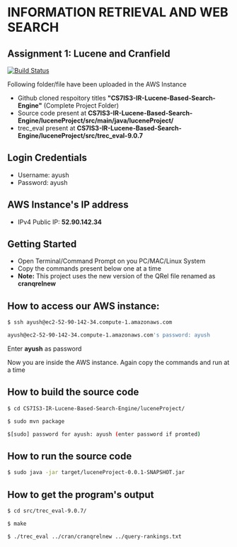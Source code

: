 # INFORMATION RETRIEVAL AND WEB SEARCH
## Assignment 1: Lucene and Cranfield

[![Build Status](https://travis-ci.org/joemccann/dillinger.svg?branch=master)](https://github.com/ayushsinghania/CS7IS3-IR-Lucene-Based-Search-Engine)

Following folder/file have been uploaded in the AWS Instance 

  - Github cloned respoitory titles **"CS7IS3-IR-Lucene-Based-Search-Engine"** (Complete Project Folder)
  - Source code present at **CS7IS3-IR-Lucene-Based-Search-Engine/luceneProject/src/main/java/luceneProject/**
  - trec_eval present at **CS7IS3-IR-Lucene-Based-Search-Engine/luceneProject/src/trec_eval-9.0.7**
  
## Login Credentials

- Username: ayush
- Password: ayush

## AWS Instance's IP address
 - IPv4 Public IP: **52.90.142.34**
 
## Getting Started

- Open Terminal/Command Prompt on you PC/MAC/Linux System
- Copy the commands present below one at a time
- **Note:** This project uses the new version of the QRel file renamed as **cranqrelnew**

## How to access our AWS instance: 
  ```sh
$ ssh ayush@ec2-52-90-142-34.compute-1.amazonaws.com

ayush@ec2-52-90-142-34.compute-1.amazonaws.com's password: ayush
```
Enter **ayush** as password

Now you are inside the AWS instance. Again copy the commands and run at a time

## How to build the source code

 ```sh
$ cd CS7IS3-IR-Lucene-Based-Search-Engine/luceneProject/

$ sudo mvn package

$[sudo] password for ayush: ayush (enter password if promted)
```
## How to run the source code
 ```sh
$ sudo java -jar target/luceneProject-0.0.1-SNAPSHOT.jar
```
## How to get the program's output
```sh
$ cd src/trec_eval-9.0.7/

$ make

$ ./trec_eval ../cran/cranqrelnew ../query-rankings.txt
```
